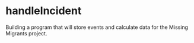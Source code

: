 # handleIncident

Building a program that will store events and calculate data for the Missing Migrants project.

